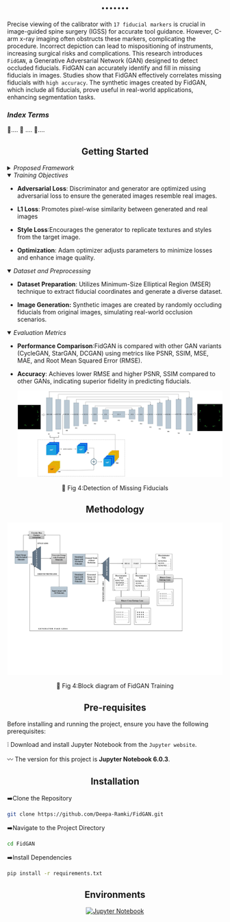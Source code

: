 <h1 align="center">.......</h1>

<p  align="center">  
  
 Precise viewing of the calibrator with `17 fiducial markers` is crucial in image-guided spine surgery (IGSS) for accurate tool guidance. However, C-arm x-ray imaging often obstructs these markers, complicating the procedure. Incorrect depiction can lead to mispositioning of instruments, increasing surgical risks and complications. This research introduces `FidGAN`, a Generative Adversarial Network (GAN) designed to detect occluded fiducials. FidGAN can accurately identify and fill in missing fiducials in images. Studies show that FidGAN effectively correlates missing fiducials with `high accuracy`. The synthetic images created by FidGAN, which include all fiducials, prove useful in real-world applications, enhancing segmentation tasks.
</p>

<h3 > <i>Index Terms</i> </h3> 

 :diamond_shape_with_a_dot_inside:....
  :diamond_shape_with_a_dot_inside: ....
  :diamond_shape_with_a_dot_inside:....

</div>


## <div align="center">Getting Started</div>

<details>
  <summary><i>Proposed  Framework</i></summary>



- **Architecture:**:FidGAN adopts an `altered U-Net` like structure, effective for image generation and transformation tasks.

- **Encoder-Decoder:**:</ln> It includes downsampling and upsampling pathways with skip connections to preserve spatial details and high-level features.

- **Input and Output**: Takes an input image with `occluded fiducials` and outputs a reconstructed image with `predicted fiducials`.
<br/>

</details>
<details open>
<summary><i>Training Objectives</i></summary>

  
- **Adversarial Loss**: Discriminator and generator are optimized using adversarial loss to ensure the generated images resemble real images.
  
- **L1 Loss**: Promotes pixel-wise similarity between generated and real images
  
- **Style Loss**:Encourages the generator to replicate textures and styles from the target image.
  
- **Optimization**: Adam optimizer adjusts parameters to minimize losses and enhance image quality.
  </details>
  
  <details open>
<summary><i>Dataset and Preprocessing</i></summary>


- **Dataset Preparation**: Utilizes Minimum-Size Elliptical Region (MSER) technique to extract fiducial coordinates and generate a diverse dataset.
  
- **Image Generation:** Synthetic images are created by randomly occluding fiducials from original images, simulating real-world occlusion scenarios.


</details>

<details open>
<summary><i>Evaluation Metrics</i></summary>

  
- **Performance Comparison**:FidGAN is compared with other GAN variants (CycleGAN, StarGAN, DCGAN) using metrics like PSNR, SSIM, MSE, MAE, and Root Mean Squared Error (RMSE).
  
- **Accuracy**: Achieves lower RMSE and higher PSNR, SSIM compared to other GANs, indicating superior fidelity in predicting fiducials.
  
  <p align="center">
  <img src="Figures/Image 2.jpg">
</p>
<div align = "center">
  
  :small_orange_diamond: Fig 4:Detection of Missing Fiducials
</div>
</details>

## <div align="center">Methodology</div>

<p align="center">
  <img src="Figures/Fidcan Diagram.drawio_page-0001.jpg">
</p>
<div align = "center">
  
  :small_orange_diamond: Fig 4:Block diagram of FidGAN Training
</div>

## <div align="center">Pre-requisites</div>
Before installing and running the project, ensure you have the following prerequisites:

 :grey_exclamation: Download and install Jupyter Notebook from the `Jupyter website`.
 
 :wavy_dash: The version for this project is **Jupyter Notebook 6.0.3**.

## <div align="center">Installation</div>
:arrow_right:Clone the Repository
```bash
git clone https://github.com/Deepa-Ramki/FidGAN.git
```

:arrow_right:Navigate to the Project Directory
```bash
cd FidGAN
```
:arrow_right:Install Dependencies
```bash
pip install -r requirements.txt
```
## <div align="center">Environments</div>
<div align="center">
 <a href="https://jupyter.org/">
    <img src="https://jupyter.org/assets/homepage/main-logo.svg" width="10%" alt="Jupyter Notebook" /></a>
  </a>
</div>
